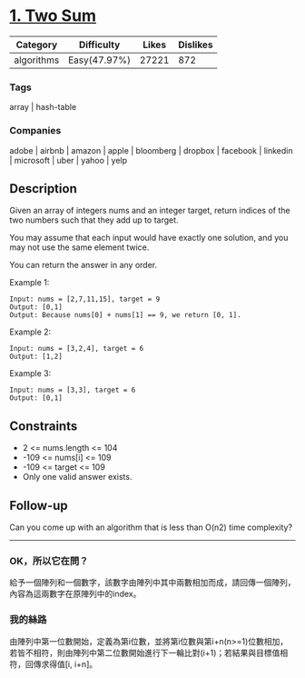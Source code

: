# [1. Two Sum](https://leetcode.com/problems/two-sum)

|Category  |Difficulty  |Likes   |Dislikes  |
|----------|------------|--------|----------|
|algorithms|Easy(47.97%)|27221   |872       |

### Tags
array | hash-table
	 		
### Companies
adobe | airbnb | amazon | apple | bloomberg | dropbox | facebook | linkedin | microsoft | uber | yahoo | yelp

## Description

Given an array of integers nums and an integer target, return indices of the two numbers such that they add up to target.

You may assume that each input would have exactly one solution, and you may not use the same element twice.

You can return the answer in any order.


Example 1:

```
Input: nums = [2,7,11,15], target = 9
Output: [0,1]
Output: Because nums[0] + nums[1] == 9, we return [0, 1].
```

Example 2:
```
Input: nums = [3,2,4], target = 6
Output: [1,2]
```

Example 3:
```
Input: nums = [3,3], target = 6
Output: [0,1]
```

## Constraints

- 2 <= nums.length <= 104
- -109 <= nums[i] <= 109
- -109 <= target <= 109
- Only one valid answer exists.


## Follow-up

Can you come up with an algorithm that is less than O(n2) time complexity?

---

### OK，所以它在問？

給予一個陣列和一個數字，該數字由陣列中其中兩數相加而成，請回傳一個陣列，內容為這兩數字在原陣列中的index。

### 我的絲路

由陣列中第一位數開始，定義為第i位數，並將第i位數與第i+n(n>=1)位數相加，若皆不相符，則由陣列中第二位數開始進行下一輪比對(i+1)；若結果與目標值相符，回傳求得值[i, i+n]。